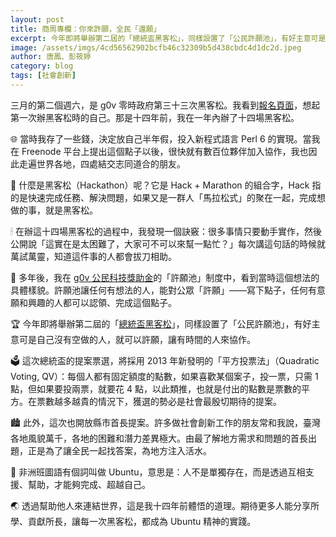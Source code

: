 ```yaml
---
layout: post
title: 商周專欄：你來許願，全民「還願」
excerpt: 今年即將舉辦第二屆的「總統盃黑客松」，同樣設置了「公民許願池」，有好主意可是自己沒有空做的人，就可以許願，讓有時間的人來協作。
image: /assets/imgs/4cd56562902bcfb46c32309b5d438cbdc4d1dc2d.jpeg
author: 唐鳳、彭筱婷
category: blog
tags: [社會創新]
---
```


三月的第二個週六，是 g0v 零時政府第三十三次黑客松。我看到[報名頁面](https://g0v-jothon.kktix.cc/events/g0v-hackath33n)，想起第一次辦黑客松時的自己。那是十四年前，我在一年內辦了十四場黑客松。

🌐 當時我存了一些錢，決定放自己半年假，投入新程式語言 Perl 6 的實現。當我在 Freenode 平台上提出這個點子以後，很快就有數百位夥伴加入協作，我也因此走遍世界各地，四處結交志同道合的朋友。

🏃 什麼是黑客松（Hackathon）呢？它是 Hack + Marathon 的組合字，Hack 指的是快速完成任務、解決問題，如果又是一群人「馬拉松式」的聚在一起，完成想做的事，就是黑客松。

🕯 在辦這十四場黑客松的過程中，我發現一個訣竅：很多事情只要動手實作，然後公開說「這實在是太困難了，大家可不可以來幫一點忙？」每次講這句話的時候就萬試萬靈，知道這件事的人都會拔刀相助。

🧞 多年後，我在 [g0v 公民科技獎助金](https://grants.g0v.tw/)的「許願池」制度中，看到當時這個想法的具體樣貌。許願池讓任何有想法的人，能對公眾「許願」——寫下點子，任何有意願和興趣的人都可以認領、完成這個點子。

🏆 今年即將舉辦第二屆的「[總統盃黑客松](https://presidential-hackathon.taiwan.gov.tw)」，同樣設置了「公民許願池」，有好主意可是自己沒有空做的人，就可以許願，讓有時間的人來協作。

🗳 這次總統盃的提案票選，將採用 2013 年新發明的「平方投票法」（Quadratic Voting, QV）：每個人都有固定額度的點數，如果喜歡某個案子，投一票，只需 1 點，但如果要投兩票，就要花 4 點，以此類推，也就是付出的點數是票數的平方。在票數越多越貴的情況下，獲選的勢必是社會最殷切期待的提案。

🏙 此外，這次也開放縣市首長提案。許多做社會創新工作的朋友常和我說，臺灣各地風貌萬千，各地的困難和潛力差異極大。由最了解地方需求和問題的首長出題，正是為了讓全民一起找答案，為地方注入活水。

🚸 非洲班圖語有個詞叫做 Ubuntu，意思是：人不是單獨存在，而是透過互相支援、幫助，才能夠完成、超越自己。

🌏 透過幫助他人來連結世界，這是我十四年前體悟的道理。期待更多人能分享所學、貢獻所長，讓每一次黑客松，都成為 Ubuntu 精神的實踐。
